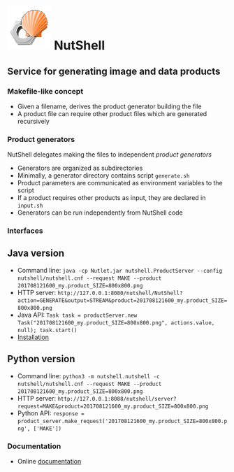 # ![NutShell cover](./img/nutshell-logo-small.png) NutShell
## Service for generating image and data products

### Makefile-like concept
* Given a filename, derives the product generator building the file
* A product file can require other product files which are generated recursively

### Product generators

NutShell delegates making the files to independent _product generators_
* Generators are organized as subdirectories
* Minimally, a generator directory contains script `generate.sh`
* Product parameters are communicated as environment variables to the script
* If a product requires other products as input, they are declared in `input.sh`
* Generators can be run independently from NutShell code

### Interfaces

## Java version

* Command line:
`java -cp Nutlet.jar nutshell.ProductServer --config nutshell/nutshell.cnf --request MAKE --product 201708121600_my.product_SIZE=800x800.png`
* HTTP server:
`http://127.0.0.1:8080/nutshell/NutShell?action=GENERATE&output=STREAM&product=201708121600_my.product_SIZE=800x800.png`
* Java API:
`Task task = productServer.new Task("201708121600_my.product_SIZE=800x800.png", actions.value, null); task.start()`
* [Installation](./INSTALL.md)

## Python version

* Command line:
`python3 -m nutshell.nutshell -c nutshell/nutshell.cnf --request MAKE --product 201708121600_my.product_SIZE=800x800.png`
* HTTP server:
`http://127.0.0.1:8088/nutshell/server?request=MAKE&product=201708121600_my.product_SIZE=800x800.png`
* Python API:
`response = product_server.make_request('201708121600_my.product_SIZE=800x800.png', ['MAKE'])`

### Documentation

* Online [documentation](https://fmidev.github.io/nutshell/)
